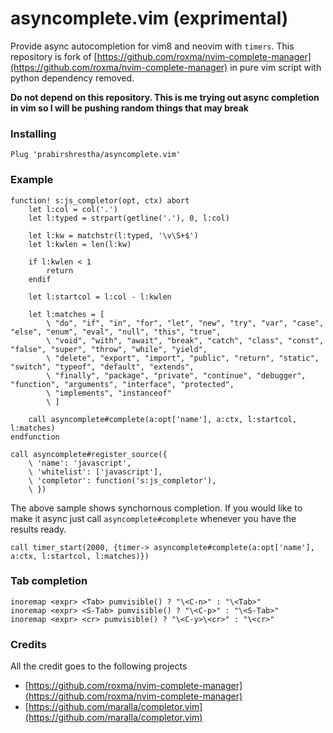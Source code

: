 asyncomplete.vim (exprimental)
==============================

Provide async autocompletion for vim8 and neovim with `timers`.
This repository is fork of [https://github.com/roxma/nvim-complete-manager](https://github.com/roxma/nvim-complete-manager)
in pure vim script with python dependency removed.

**Do not depend on this repository. This is me trying out async completion in vim so I will be pushing random things that may break**

### Installing

```viml
Plug 'prabirshrestha/asyncomplete.vim'
```

### Example

```vim
function! s:js_completor(opt, ctx) abort
    let l:col = col('.')
    let l:typed = strpart(getline('.'), 0, l:col)

    let l:kw = matchstr(l:typed, '\v\S+$')
    let l:kwlen = len(l:kw)

    if l:kwlen < 1
        return
    endif

    let l:startcol = l:col - l:kwlen

    let l:matches = [
        \ "do", "if", "in", "for", "let", "new", "try", "var", "case", "else", "enum", "eval", "null", "this", "true",
        \ "void", "with", "await", "break", "catch", "class", "const", "false", "super", "throw", "while", "yield",
        \ "delete", "export", "import", "public", "return", "static", "switch", "typeof", "default", "extends",
        \ "finally", "package", "private", "continue", "debugger", "function", "arguments", "interface", "protected",
        \ "implements", "instanceof"
        \ ]

    call asyncomplete#complete(a:opt['name'], a:ctx, l:startcol, l:matches)
endfunction

call asyncomplete#register_source({
    \ 'name': 'javascript',
    \ 'whitelist': ['javascript'],
    \ 'completor': function('s:js_completor'),
    \ })
```

The above sample shows synchornous completion. If you would like to make it async just call `asyncomplete#complete` whenever you have the results ready.


```vim
call timer_start(2000, {timer-> asyncomplete#complete(a:opt['name'], a:ctx, l:startcol, l:matches)})
```

### Tab completion

```vim
inoremap <expr> <Tab> pumvisible() ? "\<C-n>" : "\<Tab>"
inoremap <expr> <S-Tab> pumvisible() ? "\<C-p>" : "\<S-Tab>"
inoremap <expr> <cr> pumvisible() ? "\<C-y>\<cr>" : "\<cr>"
```

### Credits
All the credit goes to the following projects
* [https://github.com/roxma/nvim-complete-manager](https://github.com/roxma/nvim-complete-manager)
* [https://github.com/maralla/completor.vim](https://github.com/maralla/completor.vim)
